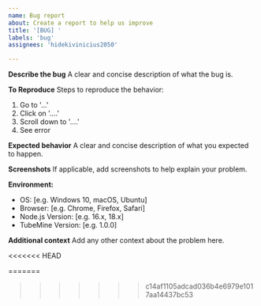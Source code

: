 ```yaml
---
name: Bug report
about: Create a report to help us improve
title: '[BUG] '
labels: 'bug'
assignees: 'hidekivinicius2050'

---
```


**Describe the bug**
A clear and concise description of what the bug is.

**To Reproduce**
Steps to reproduce the behavior:
1. Go to '...'
2. Click on '....'
3. Scroll down to '....'
4. See error

**Expected behavior**
A clear and concise description of what you expected to happen.

**Screenshots**
If applicable, add screenshots to help explain your problem.

**Environment:**
 - OS: [e.g. Windows 10, macOS, Ubuntu]
 - Browser: [e.g. Chrome, Firefox, Safari]
 - Node.js Version: [e.g. 16.x, 18.x]
 - TubeMine Version: [e.g. 1.0.0]

**Additional context**
Add any other context about the problem here.

<<<<<<< HEAD

=======
>>>>>>> c14af1105adcad036b4e6979e1017aa14437bc53
